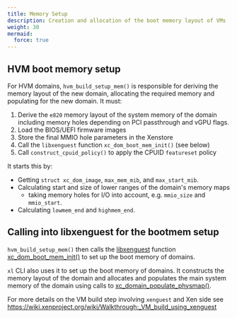 ```yaml
---
title: Memory Setup
description: Creation and allocation of the boot memory layout of VMs
weight: 30
mermaid:
  force: true
---
```

## HVM boot memory setup

For HVM domains, `hvm_build_setup_mem()` is responsible for deriving the memory
layout of the new domain, allocating the required memory and populating for the
new domain. It must:

1.  Derive the `e820` memory layout of the system memory of the domain
    including memory holes depending on PCI passthrough and vGPU flags.
2.  Load the BIOS/UEFI firmware images
3.  Store the final MMIO hole parameters in the Xenstore
4.  Call the `libxenguest` function `xc_dom_boot_mem_init()` (see below)
5.  Call `construct_cpuid_policy()` to apply the CPUID `featureset` policy

It starts this by:
- Getting `struct xc_dom_image`, `max_mem_mib`, and `max_start_mib`.
- Calculating start and size of lower ranges of the domain's memory maps
  - taking memory holes for I/O into account, e.g. `mmio_size` and `mmio_start`.
- Calculating `lowmem_end` and `highmem_end`.

## Calling into libxenguest for the bootmem setup

`hvm_build_setup_mem()` then calls the [libxenguest](../../../../lib/xenguest/)
function
[xc_dom_boot_mem_init()](../../../../lib/xenguest/xc_dom_boot_mem_init.md)
to set up the boot memory of domains.

`xl` CLI also uses it to set up the boot memory of domains.
It constructs the memory layout of the domain and allocates and populates
the main system memory of the domain using calls to
[xc_domain_populate_physmap()](../../../../lib/xenctrl/xc_domain_populate_physmap.md).

For more details on the VM build step involving `xenguest` and Xen side see
https://wiki.xenproject.org/wiki/Walkthrough:_VM_build_using_xenguest
